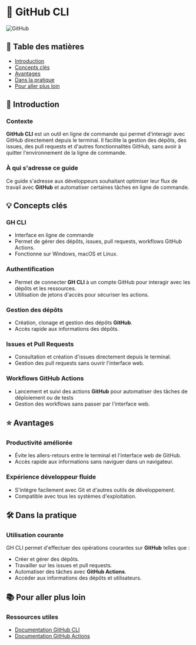 # 📘 GitHub CLI

![GitHub](https://github.githubassets.com/images/modules/logos_page/GitHub-Mark.png)

## 📑 Table des matières

- [Introduction](#🎯-introduction)
- [Concepts clés](#💡-concepts-clés)
- [Avantages](#⭐-avantages)
- [Dans la pratique](#🛠-dans-la-pratique)
- [Pour aller plus loin](#📚-pour-aller-plus-loin)

## 🎯 Introduction

### Contexte

**GitHub CLI** est un outil en ligne de commande qui permet d'interagir avec GitHub directement depuis le terminal. Il facilite la gestion des dépôts, des issues, des pull requests et d'autres fonctionnalités GitHub, sans avoir à quitter l'environnement de la ligne de commande.

### À qui s'adresse ce guide

Ce guide s'adresse aux développeurs souhaitant optimiser leur flux de travail avec **GitHub** et automatiser certaines tâches en ligne de commande.

## 💡 Concepts clés

### GH CLI

- Interface en ligne de commande
- Permet de gérer des dépôts, issues, pull requests, workflows GitHub Actions.
- Fonctionne sur Windows, macOS et Linux.

### Authentification

- Permet de connecter **GH CLI** à un compte GitHub pour interagir avec les dépôts et les ressources.
- Utilisation de jetons d'accès pour sécuriser les actions.

### Gestion des dépôts

- Création, clonage et gestion des dépôts **GitHub**.
- Accès rapide aux informations des dépôts.

### Issues et Pull Requests

- Consultation et création d'issues directement depuis le terminal.
- Gestion des pull requests sans ouvrir l'interface web.

### Workflows GitHub Actions

- Lancement et suivi des actions **GitHub** pour automatiser des tâches de déploiement ou de tests
- Gestion des workflows sans passer par l'interface web.

## ⭐ Avantages

### Productivité améliorée

- Évite les allers-retours entre le terminal et l'interface web de GitHub.
- Accès rapide aux informations sans naviguer dans un navigateur.

### Expérience développeur fluide

- S'intègre facilement avec Git et d'autres outils de développement.
- Compatible avec tous les systèmes d'exploitation.

## 🛠 Dans la pratique

### Utilisation courante

GH CLI permet d'effectuer des opérations courantes sur **GitHub** telles que :

- Créer et gérer des dépôts.
- Travailler sur les issues et pull requests.
- Automatiser des tâches avec **GitHub Actions**.
- Accéder aux informations des dépôts et utilisateurs.

## 📚 Pour aller plus loin

### Ressources utiles

- [Documentation GitHub CLI](https://cli.github.com/manual/)
- [Documentation GitHub Actions](https://docs.github.com/fr/actions)
